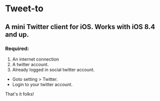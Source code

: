 # Tweet-to
## A mini Twitter client for iOS. Works with iOS 8.4 and up.

### Required:
1. An internet connection
2. A twitter account.
3. Already logged in social twitter account.
 - Goto setting > Twitter.
 - Login to your twitter account.

That's it folks!
